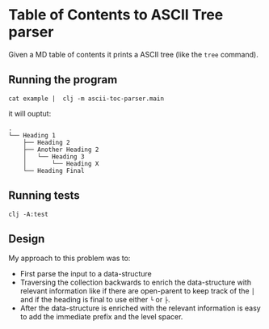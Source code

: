 # Table of Contents to ASCII Tree parser

Given a MD table of contents it prints a ASCII tree (like the `tree` command).

## Running the program

```
cat example |  clj -m ascii-toc-parser.main
```
it will ouptut:
```
.
└── Heading 1
    ├── Heading 2
    ├── Another Heading 2
    │   └── Heading 3
    │       └── Heading X
    └── Heading Final
```

## Running tests

`clj -A:test`

## Design
My approach to this problem was to:

- First parse the input to a data-structure
- Traversing the collection backwards to enrich the data-structure with relevant information like if there are open-parent to keep track of the `│` and if the heading is final to use either `└` or `├`.
- After the data-structure is enriched with the relevant information is easy to add the immediate prefix and the level spacer.
